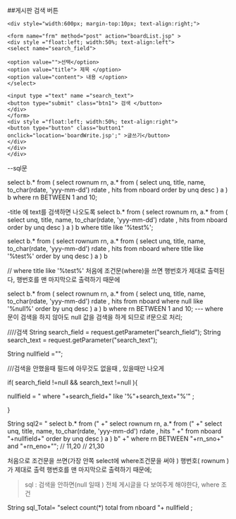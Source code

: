 ##게시판 검색 버튼 
<!-- ------검색 처리-------- -->
	
	<div style="width:600px; margin-top:10px; text-align:right;">
	
	<form name="frm" method="post" action="boardList.jsp" >
	<div style ="float:left; width:50%; text-align:left">
	<select name="search_field">
	
	<option value="">선택</option>
	<option value="title"> 제목 </option>
	<option value="content"> 내용 </option>
	</select>
	
	<input type ="text" name ="search_text">
	<button type="submit" class="btn1"> 검색 </button>
	</div>
	</form>
	<div style ="float:left; width:50%; text-align:right">
	<button type="button" class="button1" onclick="location='boardWrite.jsp';" >글쓰기</button>
	</div>
	</div>
	</div>


<!-- ------검색 처리-------- -->


--sql문


select b.* from (
 select rownum rn, a.* from (
 select unq, title, name, to_char(rdate, 'yyy-mm-dd') rdate , hits
from nboard order by unq desc ) a ) b
where rn BETWEEN  1  and  10;


-title 에 text를 검색하면 나오도록
select b.* from (
 select rownum rn, a.* from (
 select unq, title, name, to_char(rdate, 'yyy-mm-dd') rdate , hits
from nboard order by unq desc ) a ) b
where title like '%test%';


select b.* from (
 select rownum rn, a.* from (
 select unq, title, name, to_char(rdate, 'yyy-mm-dd') rdate , hits
from nboard 
where title like '%test%'
order by unq desc ) a ) b

//
where title like '%test%' 처음에 조건문(where)을 쓰면 행번호가 제대로 출력된다, 행번호를 맨 마지막으로 출력하기 때문에


select b.* from (
select rownum rn, a.* from (
select unq, title, name, to_char(rdate, 'yyy-mm-dd') rdate , hits 
from nboard 
where null like '%null%' order by unq desc ) a ) b
where rn BETWEEN 1 and 10;
--- where 문이 검색을 하지 않아도  null 값을 검색을 하게 되므로 if문으로 처리;



////검색 
String search_field = request.getParameter("search_field");
String search_text = request.getParameter("search_text");

String nullfield ="";

///검색을 안했을때 필드에 아무것도 없을때 , 있을때만 나오게

if( search_field !=null && search_text !=null ){

nullfield = " where "+search_field+" like '%"+search_text+"%'" ;

}

String sql2= " select b.* from ("
			+" select rownum rn, a.* from ("
			+" select unq, title, name, to_char(rdate, 'yyy-mm-dd') rdate , hits "
			+" from nboard  "+nullfield+" order by unq desc ) a ) b"
			+" where rn BETWEEN "+rn_sno+" and "+rn_eno+""; 
										// 11,20
										// 21,30

>>
처음으로 조건문을 쓰면(가장 안쪽 select에 where조건문을 써야  ) 행번호( rownum )가 제대로 출력 행번호를 맨 마지막으로 출력하기 때문에;	

>sql : 검색을 안하면(null 일때 ) 전체 게시글을 다 보여주게 해야한다, where 조건


String sql_Total= "select count(*) total from nboard "+ nullfield ;






